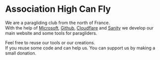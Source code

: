 # Association High Can Fly
We are a paragliding club from the north of France.  
With the help of [Microsoft](https://microsoft.com), [Github](https://github.com), [Cloudflare](https://cloudflare.com) and [Sanity](https://sanity.io) we develop our main website and some tools for paragliders. 

Feel free to reuse our tools or our creations.  
If you reuse some code and can help us. You can support us by making a small donation.
